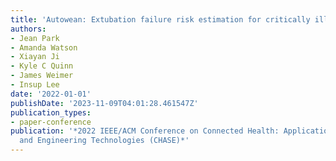 ```yaml
---
title: 'Autowean: Extubation failure risk estimation for critically ill patients'
authors:
- Jean Park
- Amanda Watson
- Xiayan Ji
- Kyle C Quinn
- James Weimer
- Insup Lee
date: '2022-01-01'
publishDate: '2023-11-09T04:01:28.461547Z'
publication_types:
- paper-conference
publication: '*2022 IEEE/ACM Conference on Connected Health: Applications, Systems
  and Engineering Technologies (CHASE)*'
---
```

